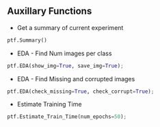 ## Auxillary Functions


- Get a summary of current experiment

```python
ptf.Summary()
```

- EDA - Find Num images per class

```python
ptf.EDA(show_img=True, save_img=True);
```

- EDA - Find Missing and corrupted images

```python
ptf.EDA(check_missing=True, check_corrupt=True);
```


- Estimate Training Time

```python
ptf.Estimate_Train_Time(num_epochs=50);
```